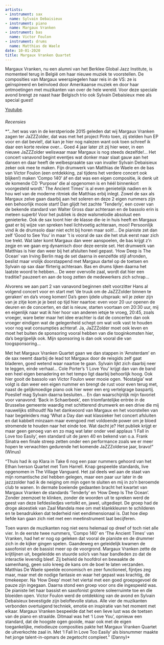 ```yaml
---
artists:
- instrument: sax
  name: Sylvain Debaisieux
- instrument: piano
  name: Margaux Vranken
- instrument: bas
  name: Victor Foulon
- instrument: drums
  name: Matthias de Waele
date: 10-01-2020
title: Margaux Vranken Quartet
---
```

Margaux Vranken, nu een alumni van het Berklee Global Jazz Institute, is momenteel terug in België 
om haar nieuwe muziek te voorstellen. De composities van Margaux weerspiegelen haar reis in de VS: ze is 
geïnspireerd en beïnvloed door Amerikaanse muziek en door haar ontmoetingen met muzikanten van over de 
hele wereld. Voor deze speciale avond brengt ze naast haar Belgisch trio ook Sylvain Debaisieux mee als special guest!

[Youtube](https://www.youtube.com/watch?v=Sek_2BMcMKs). 

### 
*Recensies*

*“…het was van in de kerstperiode 2015 geleden dat wij Margaux Vranken zagen ter JaZZZolder, dat was met het project Pinto toen, zij stelden hun EP voor en dat beviel!, dat kan je hier nog nalezen want ook toen schreef ik daar een korte review over… Goed 4 jaar later zit zij hier weer, in een nieuwe JaZZZolder weliswaar maar Margaux is nog steeds dezelfde!... Het concert vanavond begint eventjes wat donker maar slaat gauw aan het dansen en daar heeft de welbespraakte sax van invaller Sylvain Debaisieux zeker ook mee te maken. Fijn drumwerk van Matthias de Waele en de bas van Victor Foulon (een ontdekking, zal tijdens het verdere concert ook blijken!) maken ‘Compo 140’ áf en dat was een eigen compositie, ik denk uit de komende CD ‘Purpose’ die al opgenomen is en héél binnenkort voorgesteld wordt.’ The Ancient Times’ is al even genietelijk nadien en ik hou wel van de moderne ritmiek die Matthias erbij inlegt. Zowel de sax als Margaux zelve gaan daarbij aan het soleren en deze 2 eigen nummers zijn een behoorlijk mooie start! Dan glijdt het zachte ‘Tenderly’, een cover van de bekende standard van Walter Gross daar achteraan en de bassolo erin is meteen superb! Voor het publiek is deze walsmelodie absoluut een genieterke. Ook de sax toont hier de klasse die-ie in huis heeft en Margaux gaat er bij wijze van spreken heel lichtvoetig achteraan, mooi! Persoonlijk vind ik de drumsolo daar niet echt bij horen maar soit!… De pianiste zet dan zelf ‘Good to See You’ in maar ’t is vooral de sax die het stuk eerst naar zich toe trekt. Wat later komt Margaux dan weer aanspoelen, de bas krijgt z’n zegje en we gaan erg dynamisch door deze eerste set. Het drumwerk van Matthias is hier dan weer bij het afsluiten heel gepast. ‘How Deep is The Ocean’ van Irving Berlin mag de set daarna in eenzelfde stijl afronden, beslist maar vrolijk doorstappend met Margaux dartel op de toetsen en Sylvain op sax daar flirterig achteraan. Bas en drums lijken daarna het laatste woord te hebben… De weer overvolle zaal, wordt dat hier een traditie? pauzeert en aan de toog zetten de medewerkers zich schrap… 

Alvorens we aan part 2 van vanavond beginnen stelt voorzitter Hans al volgend concert voor en start met ‘de truuk om de JaZZZolder binnen te geraken’ en da’s vroeg komen! Da’s geen ijdele uitspraak: wil je zeker zijn van je zitje kom je je best op tijd hier naartoe: even voor 20 uur openen de deuren en de concerten, en dat is nieuw, starten voortaan om 20:30 uur, mij en eigenlijk naar wat ik hier hoor van anderen ietsje te vroeg, 20:45, zoals vroeger, ware beter maar het idee erachter is dat de concerten dan ook vroeger eindigen wat de gelegenheid schept om wat volk vast te houden voor nog wat consumpties achteraf. Ja, JaZZZolder moet ook leven en moet het buiten de sponsoring vooral hebben van die tooginkomsten hier, da’s begrijpelijk ook. Mijn sponsoring is dan ook vooral die van toogsponsoring… 

Met het Margaux Vranken Quartet gaan we dan stappen in ‘Amsterdam’ en de sax neemt daarbij de lead tot Margaux door de reisgids zelf gaat bladeren, goed wetend waar naartoe te gaan. Sylvain lijkt zich daarbij neer te leggen, einde verhaal… Cole Porter’s ‘I Love You’ krijgt dan van de band een heel eigen benadering en het tempo ligt daarbij behoorlijk hoog. Ook hier gooit de bassolo van Victor Foulon weer mooie ogen. ‘Nostalgia’ wat volgt is dan weer een eigen nummer en brengt de rust voor even terug met, naast de gelijkmoedige piano ook hier weer een erg vertelgrage baspartij. Poeslief mag Sylvain daarna besluiten… En dan waarschijnlijk mijn favoriet voor vanavond: ‘Back in Schaerbeek’, een triomfantelijke entrée in de Brusselse gemeente waardig met schitterend drumwerk en een drive die mij nauwelijks stilhoudt! Na het dankwoord van Margaux en het voorstellen van haar begeleiders mag ‘What a Day dan wat klassieker het concert afsluiten en dat kabbelt minzaam maar evengoed met voldoende power om je bloed stromende te houden naar het einde toe. Wat dacht je? Het publiek krijgt er maar geen genoeg van en zo mag wat later onder veel applaus ‘I Fall in Love too Easily’, een standard uit de jaren 40 en bekend van o.a. Frank Sinatra een finale streep zetten onder een performance zoals we er meer hopen te verwachten gedurende het komende JaZZZolderse jaar, bravo!” (Winus) 

“Thuis had ik op Klara in Take 6 nog een paar nummers gehoord van het Ethan Iverson Quartet met Tom Harrell. Knap gespeelde standards, live opgenomen in The Village Vanguard. Het zal deels wel aan de staat van mijn romantische ziel hebben gelegen, maar een paar uur later in de jazzzolder had ik de neiging om mijn ogen te sluiten en mij in zo’n beroemde club te wanen. In dermate boeiende gedaanten bracht het kwartet van Margaux Vranken de standards ‘Tenderly’ en ‘How Deep Is The Ocean’. Zonder zeemzoet te klinken, zonder de woorden uit te spreken werd de geest van deze liefdesliedjes vertolkt en, jawel, uitgediept. De groep had de droge akoestiek van Zaal Mandela mee om met klankkleuren te schilderen en te benadrukken dat tederheid niet eendimensionaal is. Dat hoe diep liefde kan gaan zich niet met een meetinstrument laat becijferen. 

Toen waren de muzikanten nog niet eens helemaal op dreef of toch niet alle vier. In de eerste twee nummers, ‘Compo 140’ en ‘The Ancient Times’ van Vranken, had het er nog op geleken dat vooral de pianiste en de drummer zich in de kijker gingen spelen. Gaandeweg en geleidelijk kwamen de saxofonist en de bassist meer op de voorgrond. Margaux Vranken zette de krijtlijnen uit, begeleidde en stuurde solo’s van haar bandleden zo dat de interactie levendig bleef. Zij behield de hoofdrol en bewaakte de samenhang, geen solo kreeg de kans om de boel te laten verzanden. Matthias De Waele speelde economisch en zeer functioneel, fijntjes zeg maar, maar met de nodige fantasie en waar het gepast was krachtig, de timekeeper. 
Na ‘How Deep’ moet het viertal met een goed groepsgevoel de pauze zijn ingegaan. Daarna stond een groep voor ons die ingespeeld was. De pianiste liet haar bassist en saxofonist grotere soleerruimte toe en die bloeiden open. Victor Foulon werd de ontdekking van de avond en Sylvain Debaisieux bevestigde zijn beloftevolle status. Alle vier de muzikanten verbonden overtuigend techniek, emotie en inspiratie van het moment met elkaar. Margaux Vranken bespeelde dat het een lieve lust was de toetsen van de piano en straalde. Ditmaal was het ‘I Love You’, opnieuw een standard, dat de hoogste ogen gooide, maar ook met de eigen toegankelijke, melodieuze composities pakte het Margaux Vranken Quartet de uitverkochte zaal in. Met ‘I Fall In Love Too Easily’ als bisnummer maakte het jonge talent-in-opmars de zegetocht compleet.” (Danny)*